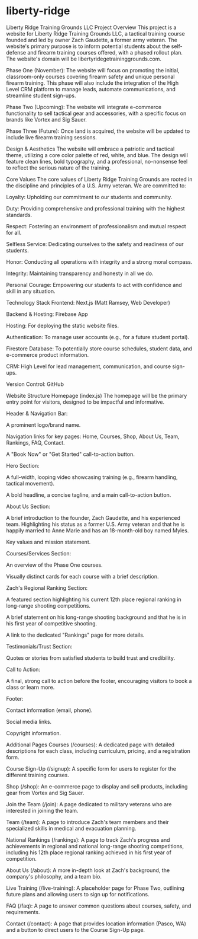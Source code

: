 # liberty-ridge
Liberty Ridge Training Grounds LLC
Project Overview
This project is a website for Liberty Ridge Training Grounds LLC, a tactical training course founded and led by owner Zach Gaudette, a former army veteran. The website's primary purpose is to inform potential students about the self-defense and firearm training courses offered, with a phased rollout plan. The website's domain will be libertyridegetraininggrounds.com.

Phase One (November): The website will focus on promoting the initial, classroom-only courses covering firearm safety and unique personal firearm training. This phase will also include the integration of the High Level CRM platform to manage leads, automate communications, and streamline student sign-ups.

Phase Two (Upcoming): The website will integrate e-commerce functionality to sell tactical gear and accessories, with a specific focus on brands like Vortex and Sig Sauer.

Phase Three (Future): Once land is acquired, the website will be updated to include live firearm training sessions.

Design & Aesthetics
The website will embrace a patriotic and tactical theme, utilizing a core color palette of red, white, and blue. The design will feature clean lines, bold typography, and a professional, no-nonsense feel to reflect the serious nature of the training.

Core Values
The core values of Liberty Ridge Training Grounds are rooted in the discipline and principles of a U.S. Army veteran. We are committed to:

Loyalty: Upholding our commitment to our students and community.

Duty: Providing comprehensive and professional training with the highest standards.

Respect: Fostering an environment of professionalism and mutual respect for all.

Selfless Service: Dedicating ourselves to the safety and readiness of our students.

Honor: Conducting all operations with integrity and a strong moral compass.

Integrity: Maintaining transparency and honesty in all we do.

Personal Courage: Empowering our students to act with confidence and skill in any situation.

Technology Stack
Frontend: Next.js (Matt Ramsey, Web Developer)

Backend & Hosting: Firebase App

Hosting: For deploying the static website files.

Authentication: To manage user accounts (e.g., for a future student portal).

Firestore Database: To potentially store course schedules, student data, and e-commerce product information.

CRM: High Level for lead management, communication, and course sign-ups.

Version Control: GitHub

Website Structure
Homepage (index.js)
The homepage will be the primary entry point for visitors, designed to be impactful and informative.

Header & Navigation Bar:

A prominent logo/brand name.

Navigation links for key pages: Home, Courses, Shop, About Us, Team, Rankings, FAQ, Contact.

A "Book Now" or "Get Started" call-to-action button.

Hero Section:

A full-width, looping video showcasing training (e.g., firearm handling, tactical movement).

A bold headline, a concise tagline, and a main call-to-action button.

About Us Section:

A brief introduction to the founder, Zach Gaudette, and his experienced team. Highlighting his status as a former U.S. Army veteran and that he is happily married to Anne Marie and has an 18-month-old boy named Myles.

Key values and mission statement.

Courses/Services Section:

An overview of the Phase One courses.

Visually distinct cards for each course with a brief description.

Zach's Regional Ranking Section:

A featured section highlighting his current 12th place regional ranking in long-range shooting competitions.

A brief statement on his long-range shooting background and that he is in his first year of competitive shooting.

A link to the dedicated "Rankings" page for more details.

Testimonials/Trust Section:

Quotes or stories from satisfied students to build trust and credibility.

Call to Action:

A final, strong call to action before the footer, encouraging visitors to book a class or learn more.

Footer:

Contact information (email, phone).

Social media links.

Copyright information.

Additional Pages
Courses (/courses): A dedicated page with detailed descriptions for each class, including curriculum, pricing, and a registration form.

Course Sign-Up (/signup): A specific form for users to register for the different training courses.

Shop (/shop): An e-commerce page to display and sell products, including gear from Vortex and Sig Sauer.

Join the Team (/join): A page dedicated to military veterans who are interested in joining the team.

Team (/team): A page to introduce Zach's team members and their specialized skills in medical and evacuation planning.

National Rankings (/rankings): A page to track Zach's progress and achievements in regional and national long-range shooting competitions, including his 12th place regional ranking achieved in his first year of competition.

About Us (/about): A more in-depth look at Zach's background, the company's philosophy, and a team bio.

Live Training (/live-training): A placeholder page for Phase Two, outlining future plans and allowing users to sign up for notifications.

FAQ (/faq): A page to answer common questions about courses, safety, and requirements.

Contact (/contact): A page that provides location information (Pasco, WA) and a button to direct users to the Course Sign-Up page.
